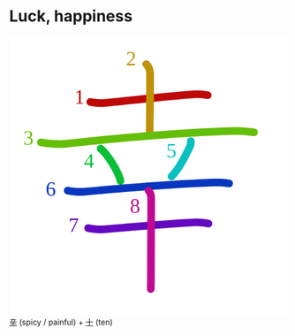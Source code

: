 # Luck, happiness
![5e78](../kanji-colorize/5e78.svg)
[辛](辛.md) (spicy / painful) + [十](十.md) (ten) 